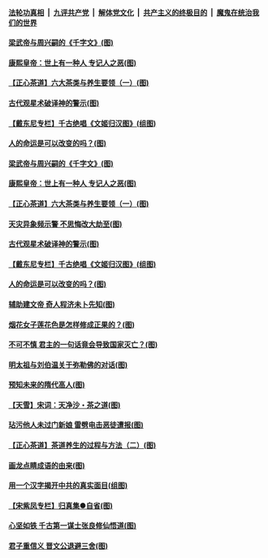 ####  [法轮功真相](../../../../basic/blob/master/README.md?t=06220331) &nbsp;|&nbsp; [九评共产党](../../../../9ping.md/blob/master/README.md?t=06220331) &nbsp;|&nbsp; [解体党文化](../../../../jtdwh.md/blob/master/README.md?t=06220331)  &nbsp;|&nbsp; [共产主义的终极目的](../../../../gczydzjmd.md/blob/master/README.md?t=06220331) &nbsp;|&nbsp; [魔鬼在统治我们的世界](../../../../mgztzwmdsj.md/blob/master/README.md?t=06220331) 

#### [梁武帝与周兴嗣的《千字文》(图)](../pages/p7/936914.md?t=06220331) 

#### [康熙皇帝：世上有一种人 专记人之恶(图)](../pages/p7/937141.md?t=06220331) 

#### [【正心茶道】六大茶类与养生要领（一）(图)](../pages/p7/936910.md?t=06220331) 

#### [古代观星术破译神的警示(图)](../pages/p7/936938.md?t=06220331) 

#### [【戴东尼专栏】千古绝唱《文姬归汉图》(组图)](../pages/p7/933598.md?t=06220331) 

#### [人的命运是可以改变的吗？(图)](../pages/p7/936633.md?t=06220331) 

#### [梁武帝与周兴嗣的《千字文》(图)](../pages/p7/936914.md?t=06220331) 

#### [康熙皇帝：世上有一种人 专记人之恶(图)](../pages/p7/937141.md?t=06220331) 

#### [【正心茶道】六大茶类与养生要领（一）(图)](../pages/p7/936910.md?t=06220331) 

#### [天灾异象频示警 不思悔改大劫至(图)](../pages/p7/937076.md?t=06220331) 

#### [古代观星术破译神的警示(图)](../pages/p7/936938.md?t=06220331) 

#### [【戴东尼专栏】千古绝唱《文姬归汉图》(组图)](../pages/p7/933598.md?t=06220331) 

#### [人的命运是可以改变的吗？(图)](../pages/p7/936633.md?t=06220331) 

#### [辅助建文帝 奇人程济未卜先知(图)](../pages/p7/936751.md?t=06220331) 

#### [烟花女子莲花色是怎样修成正果的？(图)](../pages/p7/936627.md?t=06220331) 

#### [不可不慎 君主的一句话竟会导致国家灭亡？(图)](../pages/p7/936921.md?t=06220331) 

#### [明太祖与刘伯温关于弥勒佛的对话(图)](../pages/p7/936918.md?t=06220331) 

#### [预知未来的隋代高人(图)](../pages/p7/936519.md?t=06220331) 

#### [【天雪】宋词：天净沙・茶之道(图)](../pages/p7/936606.md?t=06220331) 

#### [玷污他人未过门新娘 雷劈电击恶徒遭报(图)](../pages/p7/936730.md?t=06220331) 

#### [【正心茶道】茶道养生的过程与方法（二）(图)](../pages/p7/936188.md?t=06220331) 

#### [画龙点睛成语的由来(图)](../pages/p7/936521.md?t=06220331) 

#### [用一个汉字揭开中共的真实面目(组图)](../pages/p7/936605.md?t=06220331) 

#### [【宋紫凤专栏】归真集●自省(图)](../pages/p7/936715.md?t=06220331) 

#### [心坚如铁 千古第一谋士张良修仙悟道(图)](../pages/p7/936518.md?t=06220331) 

#### [君子重信义 晋文公退避三舍(图)](../pages/p7/936517.md?t=06220331) 

